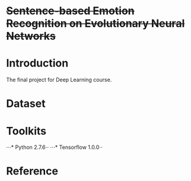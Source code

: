 ~~Sentence-based Emotion Recognition on Evolutionary Neural Networks~~
=====
# Introduction
The final project for Deep Learning course.

# Dataset


# Toolkits
⋅⋅⋅* Python 2.7.6⋅⋅
⋅⋅⋅* Tensorflow 1.0.0⋅⋅

# Reference

